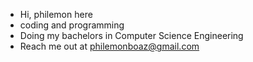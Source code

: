 - Hi, philemon here    
- coding and programming
- Doing my bachelors in Computer Science Engineering 
- Reach me out at philemonboaz@gmail.com 
